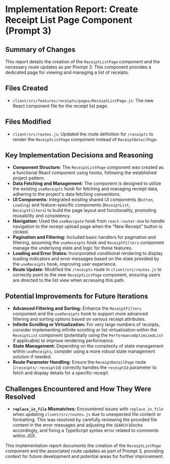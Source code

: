 # Implementation Report: Create Receipt List Page Component (Prompt 3)

## Summary of Changes

This report details the creation of the `ReceiptListPage` component and the necessary route updates as per Prompt 3. This component provides a dedicated page for viewing and managing a list of receipts.

## Files Created

*   `client/src/features/receipts/pages/ReceiptListPage.js`: The new React component file for the receipt list page.

## Files Modified

*   `client/src/routes.js`: Updated the route definition for `/receipts` to render the `ReceiptListPage` component instead of `ReceiptDetailPage`.

## Key Implementation Decisions and Reasoning

*   **Component Structure:** The `ReceiptListPage` component was created as a functional React component using hooks, following the established project pattern.
*   **Data Fetching and Management:** The component is designed to utilize the existing `useReceipts` hook for fetching and managing receipt data, adhering to the project's data fetching conventions.
*   **UI Components:** Integrated existing shared UI components (`Button`, `Loading`) and feature-specific components (`ReceiptList`, `ReceiptFilters`) to build the page layout and functionality, promoting reusability and consistency.
*   **Navigation:** Used the `useNavigate` hook from `react-router-dom` to handle navigation to the receipt upload page when the "New Receipt" button is clicked.
*   **Pagination and Filtering:** Included basic handlers for pagination and filtering, assuming the `useReceipts` hook and `ReceiptFilters` component manage the underlying state and logic for these features.
*   **Loading and Error States:** Incorporated conditional rendering to display loading indicators and error messages based on the state provided by the `useReceipts` hook, improving user experience.
*   **Route Update:** Modified the `/receipts` route in `client/src/routes.js` to correctly point to the new `ReceiptListPage` component, ensuring users are directed to the list view when accessing this path.

## Potential Improvements for Future Iterations

*   **Advanced Filtering and Sorting:** Enhance the `ReceiptFilters` component and the `useReceipts` hook to support more advanced filtering and sorting options based on various receipt attributes.
*   **Infinite Scrolling or Virtualization:** For very large numbers of receipts, consider implementing infinite scrolling or list virtualization within the `ReceiptList` component (potentially using the `PerformanceOptimizedList` if applicable) to improve rendering performance.
*   **State Management:** Depending on the complexity of state management within `useReceipts`, consider using a more robust state management solution if needed.
*   **Route Parameter Handling:** Ensure the `ReceiptDetailPage` route (`/receipts/:receiptId`) correctly handles the `receiptId` parameter to fetch and display details for a specific receipt.

## Challenges Encountered and How They Were Resolved

*   **`replace_in_file` Mismatches:** Encountered issues with `replace_in_file` when updating `client/src/routes.js` due to unexpected file content or formatting. This was resolved by carefully reviewing the provided file content in the error messages and adjusting the `SEARCH` blocks accordingly, and fixing a TypeScript syntax error related to comments within JSX.

This implementation report documents the creation of the `ReceiptListPage` component and the associated route updates as part of Prompt 3, providing context for future development and potential areas for further improvement.
